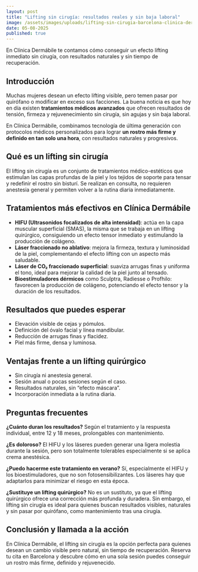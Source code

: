 ```yaml
---
layout: post
title: "Lifting sin cirugía: resultados reales y sin baja laboral"
image: /assets/images/uploads/lifting-sin-cirugia-barcelona-clinica-dermabile.png
date: 05-08-2025
published: true
---
```

En Clínica Dermábile te contamos cómo conseguir un efecto lifting inmediato sin cirugía, con resultados naturales y sin tiempo de recuperación.

## **Introducción**

Muchas mujeres desean un efecto lifting visible, pero temen pasar por quirófano o modificar en exceso sus facciones. La buena noticia es que hoy en día existen **tratamientos médicos avanzados** que ofrecen resultados de tensión, firmeza y rejuvenecimiento sin cirugía, sin agujas y sin baja laboral.

En Clínica Dermábile, combinamos tecnología de última generación con protocolos médicos personalizados para lograr **un rostro más firme y definido en tan solo una hora**, con resultados naturales y progresivos.

## **Qué es un lifting sin cirugía**

El lifting sin cirugía es un conjunto de tratamientos médico-estéticos que estimulan las capas profundas de la piel y los tejidos de soporte para tensar y redefinir el rostro sin bisturí.
Se realizan en consulta, no requieren anestesia general y permiten volver a la rutina diaria inmediatamente.

## **Tratamientos más efectivos en Clínica Dermábile**

* **HIFU (Ultrasonidos focalizados de alta intensidad)**: actúa en la capa muscular superficial (SMAS), la misma que se trabaja en un lifting quirúrgico, consiguiendo un efecto tensor inmediato y estimulando la producción de colágeno.
* **Láser fraccionado no ablativo**: mejora la firmeza, textura y luminosidad de la piel, complementando el efecto lifting con un aspecto más saludable.
* **Láser de CO₂ fraccionado superficial**: suaviza arrugas finas y uniforma el tono, ideal para mejorar la calidad de la piel junto al tensado.
* **Bioestimuladores dérmicos** como Sculptra,  Radiesse o Profhilo: favorecen la producción de colágeno, potenciando el efecto tensor y la duración de los resultados.

## **Resultados que puedes esperar**

* Elevación visible de cejas y pómulos.
* Definición del óvalo facial y línea mandibular.
* Reducción de arrugas finas y flacidez.
* Piel más firme, densa y luminosa.

## **Ventajas frente a un lifting quirúrgico**

* Sin cirugía ni anestesia general.
* Sesión anual o pocas sesiones según el caso.
* Resultados naturales, sin “efecto máscara”.
* Incorporación inmediata a la rutina diaria.

## **Preguntas frecuentes**

**¿Cuánto duran los resultados?**
Según el tratamiento y la respuesta individual, entre 12 y 18 meses, prolongables con mantenimiento.

**¿Es doloroso?**
El HIFU y los láseres pueden generar una ligera molestia durante la sesión, pero son totalmente tolerables especialmente si se aplica crema anestésica.

**¿Puedo hacerme este tratamiento en verano?**
Sí, especialmente el HIFU y los bioestimuladores, que no son fotosensibilizantes. Los láseres hay que adaptarlos para minimizar el riesgo en esta época.

**¿Sustituye un lifting quirúrgico?**
No es un sustituto, ya que el lifting quirúrgico ofrece una corrección más profunda y duradera. Sin embargo, el lifting sin cirugía es ideal para quienes buscan resultados visibles, naturales y sin pasar por quirófano, como mantenimiento tras una cirugía.

## **Conclusión y llamada a la acción**

En Clínica Dermábile, el lifting sin cirugía es la opción perfecta para quienes desean un cambio visible pero natural, sin tiempo de recuperación.
Reserva tu cita en Barcelona y descubre cómo en una sola sesión puedes conseguir un rostro más firme, definido y rejuvenecido.
